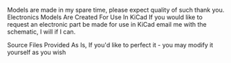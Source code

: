 Models are made in my spare time, please expect quality of such thank you. Electronics Models Are Created For Use In KiCad If you would like to request an electronic part be made for use in KiCad email me with the schematic, I will if I can.

Source Files Provided As Is, If you'd like to perfect it - you may modify it yourself as you wish

